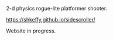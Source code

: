 2-d physics rogue-lite platformer shooter.

https://shkeffy.github.io/sidescroller/

Website in progress.

